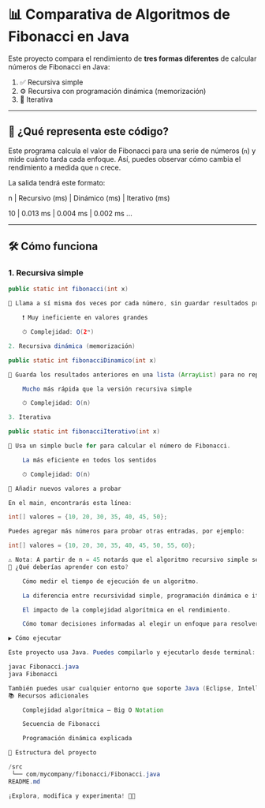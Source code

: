 # 📊 Comparativa de Algoritmos de Fibonacci en Java

Este proyecto compara el rendimiento de **tres formas diferentes** de calcular números de Fibonacci en Java:

1. ✅ Recursiva simple  
2. ⚙️ Recursiva con programación dinámica (memorización)  
3. 🔁 Iterativa

---

## 🧠 ¿Qué representa este código?

Este programa calcula el valor de Fibonacci para una serie de números (`n`) y mide cuánto tarda cada enfoque. Así, puedes observar cómo cambia el rendimiento a medida que `n` crece.

La salida tendrá este formato:

n | Recursivo (ms) | Dinámico (ms) | Iterativo (ms)

10 | 0.013 ms | 0.004 ms | 0.002 ms ...


---

## 🛠️ Cómo funciona

### 1. Recursiva simple
```java
public static int fibonacci(int x)

🔁 Llama a sí misma dos veces por cada número, sin guardar resultados previos.

    ❗ Muy ineficiente en valores grandes

    ⏱ Complejidad: O(2ⁿ)

2. Recursiva dinámica (memorización)

public static int fibonacciDinamico(int x)

💾 Guarda los resultados anteriores en una lista (ArrayList) para no repetir cálculos.

    Mucho más rápida que la versión recursiva simple

    ⏱ Complejidad: O(n)

3. Iterativa

public static int fibonacciIterativo(int x)

🔁 Usa un simple bucle for para calcular el número de Fibonacci.

    La más eficiente en todos los sentidos

    ⏱ Complejidad: O(n)

🧪 Añadir nuevos valores a probar

En el main, encontrarás esta línea:

int[] valores = {10, 20, 30, 35, 40, 45, 50};

Puedes agregar más números para probar otras entradas, por ejemplo:

int[] valores = {10, 20, 30, 35, 40, 45, 50, 55, 60};

⚠️ Nota: A partir de n = 45 notarás que el algoritmo recursivo simple se vuelve extremadamente lento. Esto demuestra lo costoso que puede ser un algoritmo con complejidad exponencial.
🎯 ¿Qué deberías aprender con esto?

    Cómo medir el tiempo de ejecución de un algoritmo.

    La diferencia entre recursividad simple, programación dinámica e iteración.

    El impacto de la complejidad algorítmica en el rendimiento.

    Cómo tomar decisiones informadas al elegir un enfoque para resolver un problema.

▶️ Cómo ejecutar

Este proyecto usa Java. Puedes compilarlo y ejecutarlo desde terminal:

javac Fibonacci.java
java Fibonacci

También puedes usar cualquier entorno que soporte Java (Eclipse, IntelliJ, NetBeans, VS Code, etc.).
📚 Recursos adicionales

    Complejidad algorítmica – Big O Notation

    Secuencia de Fibonacci

    Programación dinámica explicada

📁 Estructura del proyecto

/src
 └── com/mycompany/fibonacci/Fibonacci.java
README.md

¡Explora, modifica y experimenta! 🧪✨

